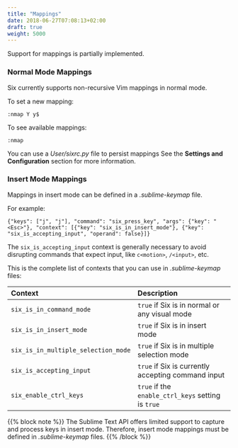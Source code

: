 ```yaml
---
title: "Mappings"
date: 2018-06-27T07:08:13+02:00
draft: true
weight: 5000
---
```


Support for mappings is partially implemented.

### Normal Mode Mappings

Six currently supports
non-recursive Vim mappings in normal mode.

To set a new mapping:

```
:nmap Y y$
```

To see available mappings:

```
:nmap
```

You can use a *User/sixrc.py* file to persist mappings
See the **Settings and Configuration** section for more information.

### Insert Mode Mappings

Mappings in insert mode can be defined
in a *.sublime-keymap* file.

For example:

```
{"keys": ["j", "j"], "command": "six_press_key", "args": {"key": "<Esc>"}, "context": [{"key": "six_is_in_insert_mode"}, {"key": "six_is_accepting_input", "operand": false}]}
```

The `six_is_accepting_input` context is generally necessary
to avoid disrupting commands that expect input,
like `c<motion>`, `/<input>`, etc.

This is the complete list of contexts
that you can use in *.sublime-keymap* files:

| Context | Description  |
| :------ | :----------- |
| `six_is_in_command_mode` | `true` if Six is in normal or any visual mode |
| `six_is_in_insert_mode` | `true` if Six is in insert mode |
| `six_is_in_multiple_selection_mode` | `true` if Six is in multiple selection mode |
| `six_is_accepting_input` | `true` if Six is currently accepting command input |
| `six_enable_ctrl_keys` | `true` if the `enable_ctrl_keys` setting is `true` |


{{% block note %}}
The Sublime Text API offers limited support to capture and process keys in insert mode. Therefore, insert mode mappings must be defined in *.sublime-keymap* files.
{{% /block %}}
